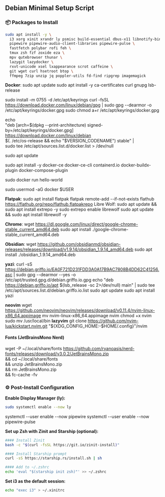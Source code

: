 ## Debian Minimal Setup Script

### 📦 Packages to Install

```bash
sudo apt install -y \
  i3 xorg xinit xrandr ly psmisc build-essential dbus-x11 libnotify-bin rsync stow \
  pipewire pipewire-audio-client-libraries pipewire-pulse \
  fastfetch polybar rofi feh \
  tmux zsh fzf zoxide eza \
  mpv qutebrowser thunar \
  lazygit lazydocker \
  rxvt-unicode xsel lxappearance scrot caffeine \
  git wget curl hsetroot btop \
  ffmpeg 7zip unzip jq poppler-utils fd-find ripgrep imagemagick
```
**Docker**:
sudo apt update
sudo apt install -y ca-certificates curl gnupg lsb-release

sudo install -m 0755 -d /etc/apt/keyrings
curl -fsSL https://download.docker.com/linux/debian/gpg | sudo gpg --dearmor -o /etc/apt/keyrings/docker.gpg
sudo chmod a+r /etc/apt/keyrings/docker.gpg

echo \
  "deb [arch=$(dpkg --print-architecture) signed-by=/etc/apt/keyrings/docker.gpg] \
  https://download.docker.com/linux/debian \
  $(. /etc/os-release && echo "$VERSION_CODENAME") stable" | \
  sudo tee /etc/apt/sources.list.d/docker.list > /dev/null

sudo apt update

sudo apt install -y docker-ce docker-ce-cli containerd.io docker-buildx-plugin docker-compose-plugin

sudo docker run hello-world

sudo usermod -aG docker $USER

**Flatpak**: 
sudo apt install flatpak
flatpak remote-add --if-not-exists flathub https://flathub.org/repo/flathub.flatpakrepo
Libre Wolf:
sudo apt update && sudo apt install extrepo -y
sudo extrepo enable librewolf
sudo apt update && sudo apt install librewolf -y

**Chrome**:
wget https://dl.google.com/linux/direct/google-chrome-stable_current_amd64.deb
sudo apt install ./google-chrome-stable_current_amd64.deb

**Obsidian**:
wget https://github.com/obsidianmd/obsidian-releases/releases/download/v1.9.14/obsidian_1.9.14_amd64.deb
sudo apt install ./obsidian_1.9.14_amd64.deb

**yazi**:
curl -sS https://debian.griffo.io/EA0F721D231FDD3A0A17B9AC7808B4DD62C41256.asc | sudo gpg --dearmor --yes -o /etc/apt/trusted.gpg.d/debian.griffo.io.gpg
echo "deb https://debian.griffo.io/apt $(lsb_release -sc 2>/dev/null) main" | sudo tee /etc/apt/sources.list.d/debian.griffo.io.list
sudo apt update
sudo apt install yazi

**neovim**
wget https://github.com/neovim/neovim/releases/download/v0.11.4/nvim-linux-x86_64.appimage
mv nvim-linux-x86_64.appimage nvim
chmod +x nvim
sudo mv /usr/local/bin
**lazyvim**
git clone https://github.com/nvim-lua/kickstart.nvim.git "${XDG_CONFIG_HOME:-$HOME/.config}"/nvim

#### Fonts (JetBrainsMono Nerd)
wget -P ~/.local/share/fonts https://github.com/ryanoasis/nerd-fonts/releases/download/v3.0.2/JetBrainsMono.zip \
&& cd ~/.local/share/fonts \
&& unzip JetBrainsMono.zip \
&& rm JetBrainsMono.zip \
&& fc-cache -fv

### ⚙️ Post-Install Configuration

**Enable Display Manager (ly):**

```bash
sudo systemctl enable --now ly
```
systemctl --user enable --now pipewire
systemctl --user enable --now pipewire-pulse

**Set up Zsh with Zinit and Starship (optional):**

```bash
#### Install Zinit
bash -c "$(curl -fsSL https://git.io/zinit-install)"

#### Install Starship prompt
curl -sS https://starship.rs/install.sh | sh

#### Add to ~/.zshrc
echo 'eval "$(starship init zsh)"' >> ~/.zshrc
```

**Set i3 as the default session:**

```bash
echo "exec i3" > ~/.xinitrc
```
